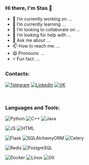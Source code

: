 ### Hi there, I'm Stas 👋 

- 🔭 I’m currently working on ...
- 🌱 I’m currently learning ...
- 👯 I’m looking to collaborate on ...
- 🤔 I’m looking for help with ...
- 💬 Ask me about ...
- 📫 How to reach me: ...
- 😄 Pronouns: ...
- ⚡ Fun fact: ...

### Contacts:

[![Telegram](https://img.shields.io/badge/Telegram-0f121a?style=for-the-badge&logo=telegram)][telegram] 
[![LinkedIn](https://img.shields.io/badge/LinkedIn-0f121a?style=for-the-badge&logo=linkedin&logoColor=yellowgreen)][linkedin]
[![VK](https://img.shields.io/badge/VK-0f121a?style=for-the-badge&logo=vk&logoColor=07f)][vk]

<br/>

### Languages and Tools:
![Python](https://img.shields.io/badge/Python-0f121a?style=for-the-badge&logo=python&logoColor=yellowgreen) 
![C++](https://img.shields.io/badge/C++-0f121a?style=for-the-badge&logo=c%2b%2b&logoColor=blue) 
![Java](https://img.shields.io/badge/Java-0f121a?style=for-the-badge&logo=java&logoColor=6b593a) 

![JS](https://img.shields.io/badge/JavaScript-0f121a?style=for-the-badge&logo=javascript&)
![HTML](https://img.shields.io/badge/Html-0f121a?style=for-the-badge&logo=html5&) 

![Flask](https://img.shields.io/badge/Flask-0f121a?style=for-the-badge&lfor-the-badgel&logo=flask&logoColor=orange)
![SQLAlchemyORM](https://img.shields.io/badge/SQLAlchemyORM-0f121a?style=for-the-badge&logo=amazondynamodb&logoColor=red)
![Celery](https://img.shields.io/badge/Celery-0f121a?style=for-the-badge&logo=celery&logoColor=green)

![Redis](https://img.shields.io/badge/redis-0f121a?style=for-the-badge&logo=redis&)
![PostgreSQL](https://img.shields.io/badge/PostgreSQL-0f121a?style=for-the-badge&logo=postgresql&)
<!-- ![MySQL](https://img.shields.io/badge/MySQL-0f121a?style=for-the-badge&logo=mysql&)
![MongoDB](https://img.shields.io/badge/MongoDB-0f121a?style=for-the-badge&logo=mongodb&) -->

![Docker](https://img.shields.io/badge/Docker-0f121a?style=for-the-badge&logo=docker&)
![Linux](https://img.shields.io/badge/Linux-0f121a?style=for-the-badge&logo=linux&)
![Git](https://img.shields.io/badge/Git-0f121a?style=for-the-badge&logo=git&)


[vk]: https://vk.com/st_a_novoseltcev
[telegram]: https://t.me/st_a_novoseltcev
[linkedin]: https://linkedin.com/in/st-a-novoseltcev
